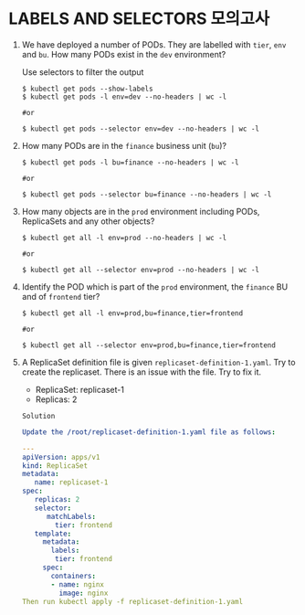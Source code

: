 # LABELS AND SELECTORS 모의고사



1. We have deployed a number of PODs. They are labelled with `tier`, `env` and `bu`. How many PODs exist in the `dev` environment?

   Use selectors to filter the output

   ```
   $ kubectl get pods --show-labels
   $ kubectl get pods -l env=dev --no-headers | wc -l
   
   #or 
   
   $ kubectl get pods --selector env=dev --no-headers | wc -l
   ```



2. How many PODs are in the `finance` business unit (`bu`)?

   ```
   $ kubectl get pods -l bu=finance --no-headers | wc -l
   
   #or 
   
   $ kubectl get pods --selector bu=finance --no-headers | wc -l
   ```



3. How many objects are in the `prod` environment including PODs, ReplicaSets and any other objects?

   ```
   $ kubectl get all -l env=prod --no-headers | wc -l
   
   #or 
   
   $ kubectl get all --selector env=prod --no-headers | wc -l
   ```

   

4. Identify the POD which is part of the `prod` environment, the `finance` BU and of `frontend` tier?

   ```
   $ kubectl get all -l env=prod,bu=finance,tier=frontend
   
   #or 
   
   $ kubectl get all --selector env=prod,bu=finance,tier=frontend
   ```



5. A ReplicaSet definition file is given `replicaset-definition-1.yaml`. Try to create the replicaset. There is an issue with the file. Try to fix it.

   - ReplicaSet: replicaset-1
   - Replicas: 2

   `Solution`

   ```yaml
   Update the /root/replicaset-definition-1.yaml file as follows:
   
   ---
   apiVersion: apps/v1
   kind: ReplicaSet
   metadata:
      name: replicaset-1
   spec:
      replicas: 2
      selector:
         matchLabels:
           tier: frontend
      template:
        metadata:
          labels:
           tier: frontend
        spec:
          containers:
          - name: nginx
            image: nginx 
   Then run kubectl apply -f replicaset-definition-1.yaml
   ```

   

   